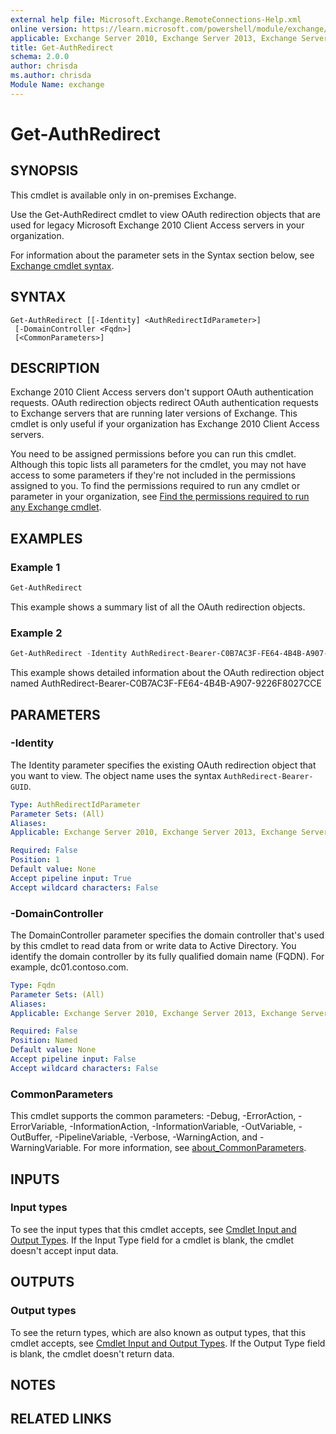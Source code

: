 ```yaml
---
external help file: Microsoft.Exchange.RemoteConnections-Help.xml
online version: https://learn.microsoft.com/powershell/module/exchange/get-authredirect
applicable: Exchange Server 2010, Exchange Server 2013, Exchange Server 2016, Exchange Server 2019
title: Get-AuthRedirect
schema: 2.0.0
author: chrisda
ms.author: chrisda
Module Name: exchange
---
```


# Get-AuthRedirect

## SYNOPSIS
This cmdlet is available only in on-premises Exchange.

Use the Get-AuthRedirect cmdlet to view OAuth redirection objects that are used for legacy Microsoft Exchange 2010 Client Access servers in your organization.

For information about the parameter sets in the Syntax section below, see [Exchange cmdlet syntax](https://learn.microsoft.com/powershell/exchange/exchange-cmdlet-syntax).

## SYNTAX

```
Get-AuthRedirect [[-Identity] <AuthRedirectIdParameter>]
 [-DomainController <Fqdn>]
 [<CommonParameters>]
```

## DESCRIPTION
Exchange 2010 Client Access servers don't support OAuth authentication requests. OAuth redirection objects redirect OAuth authentication requests to Exchange servers that are running later versions of Exchange. This cmdlet is only useful if your organization has Exchange 2010 Client Access servers.

You need to be assigned permissions before you can run this cmdlet. Although this topic lists all parameters for the cmdlet, you may not have access to some parameters if they're not included in the permissions assigned to you. To find the permissions required to run any cmdlet or parameter in your organization, see [Find the permissions required to run any Exchange cmdlet](https://learn.microsoft.com/powershell/exchange/find-exchange-cmdlet-permissions).

## EXAMPLES

### Example 1
```powershell
Get-AuthRedirect
```

This example shows a summary list of all the OAuth redirection objects.

### Example 2
```powershell
Get-AuthRedirect -Identity AuthRedirect-Bearer-C0B7AC3F-FE64-4B4B-A907-9226F8027CCE | Format-List
```

This example shows detailed information about the OAuth redirection object named AuthRedirect-Bearer-C0B7AC3F-FE64-4B4B-A907-9226F8027CCE

## PARAMETERS

### -Identity
The Identity parameter specifies the existing OAuth redirection object that you want to view. The object name uses the syntax `AuthRedirect-Bearer-GUID`.

```yaml
Type: AuthRedirectIdParameter
Parameter Sets: (All)
Aliases:
Applicable: Exchange Server 2010, Exchange Server 2013, Exchange Server 2016, Exchange Server 2019

Required: False
Position: 1
Default value: None
Accept pipeline input: True
Accept wildcard characters: False
```

### -DomainController
The DomainController parameter specifies the domain controller that's used by this cmdlet to read data from or write data to Active Directory. You identify the domain controller by its fully qualified domain name (FQDN). For example, dc01.contoso.com.

```yaml
Type: Fqdn
Parameter Sets: (All)
Aliases:
Applicable: Exchange Server 2010, Exchange Server 2013, Exchange Server 2016, Exchange Server 2019

Required: False
Position: Named
Default value: None
Accept pipeline input: False
Accept wildcard characters: False
```

### CommonParameters
This cmdlet supports the common parameters: -Debug, -ErrorAction, -ErrorVariable, -InformationAction, -InformationVariable, -OutVariable, -OutBuffer, -PipelineVariable, -Verbose, -WarningAction, and -WarningVariable. For more information, see [about_CommonParameters](https://go.microsoft.com/fwlink/p/?LinkID=113216).

## INPUTS

### Input types
To see the input types that this cmdlet accepts, see [Cmdlet Input and Output Types](https://go.microsoft.com/fwlink/p/?linkId=616387). If the Input Type field for a cmdlet is blank, the cmdlet doesn't accept input data.

## OUTPUTS

### Output types
To see the return types, which are also known as output types, that this cmdlet accepts, see [Cmdlet Input and Output Types](https://go.microsoft.com/fwlink/p/?linkId=616387). If the Output Type field is blank, the cmdlet doesn't return data.

## NOTES

## RELATED LINKS
